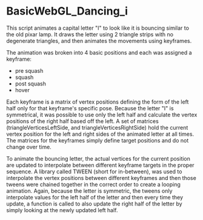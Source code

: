 # BasicWebGL_Dancing_i

This script animates a capital letter "I" to look like it is bouncing similar to the old pixar lamp. It draws the letter using 2 triangle strips with no degenerate triangles, and then animates the movements using keyframes.

The animation was broken into 4 basic positions and each was assigned a keyframe:

- pre squash
- squash
- post squash
- hover

Each keyframe is a matrix of vertex positions defining the form of the left half only for that keyframe's specific pose. Because the letter "I" is symmetrical, it was possible to use only the left half and calculate the vertex positions of the right half based off the left. A set of matrices (triangleVerticesLeftSide, and triangleVerticesRightSide) hold the current vertex position for the left and right sides of the animated letter at all times. The matrices for the keyframes simply define target positions and do not change over time.

To animate the bouncing letter, the actual vertices for the current position are updated to interpolate between different keyframe targets in the proper sequence. A library called TWEEN (short for in-between), was used to interpolate the vertex positions between different keyframes and then those tweens were chained together  in the correct order to create a looping animation. Again, because the letter is  symmetric, the tweens only interpolate values for the left half of the letter and then every time they update, a function is called to also update the right half of the letter by simply looking at the newly updated left half.